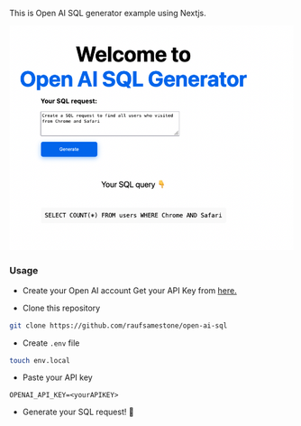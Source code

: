 This is Open AI SQL generator example using Nextjs.

![Demo](./public/demo.png)

### Usage

- Create your Open AI account Get your API Key from [here.](https://beta.openai.com/)

- Clone this repository

```bash
git clone https://github.com/raufsamestone/open-ai-sql
```

- Create `.env` file

```bash
touch env.local
```

- Paste your API key

```env
OPENAI_API_KEY=<yourAPIKEY>
```

- Generate your SQL request! 🎉


